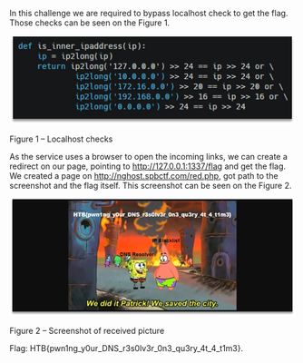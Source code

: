 In this challenge we are required to bypass localhost check to get the flag. Those checks can be seen on the Figure 1.

![](pictures/2021-03-07-22-23-31.png)

Figure 1 – Localhost checks

As the service uses a browser to open the incoming links, we can create a redirect on our page, pointing to http://127.0.0.1:1337/flag and get the flag. We created a page on http://nghost.spbctf.com/red.php, got path to the screenshot and the flag itself. This screenshot can be seen on the Figure 2.

![](pictures/2021-03-07-22-23-37.png)

Figure 2 – Screenshot of received picture

Flag: HTB{pwn1ng_y0ur_DNS_r3s0lv3r_0n3_qu3ry_4t_4_t1m3}.
